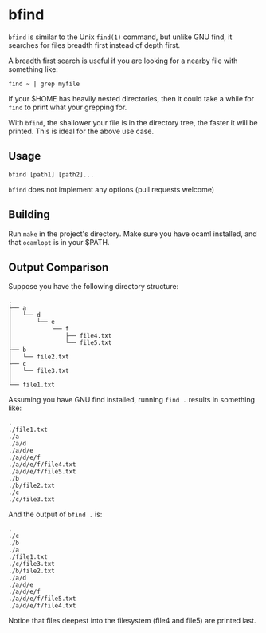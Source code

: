 # bfind

`bfind` is similar to the Unix `find(1)` command, but unlike GNU find, it searches for files
breadth first instead of depth first.

A breadth first search is useful if you are looking for a nearby file with
something like:

`find ~ | grep myfile`

If your $HOME has heavily nested directories, then it could take a while for `find`
to print what your grepping for. 

With `bfind`, the shallower your file is in the directory tree, the faster it
will be printed. This is ideal for the above use case.

## Usage

`bfind [path1] [path2]...`

`bfind` does not implement any options (pull requests welcome)

## Building

Run `make` in the project's directory. Make sure you have ocaml installed, and
that `ocamlopt` is in your $PATH.

## Output Comparison

Suppose you have the following directory structure:

```
.
├── a
│   └── d
│       └── e
│           └── f
│               ├── file4.txt
│               └── file5.txt
├── b
│   └── file2.txt
├── c
│   └── file3.txt
│
└── file1.txt

```

Assuming you have GNU find installed, running `find .` results in something like:

```
.
./file1.txt
./a
./a/d
./a/d/e
./a/d/e/f
./a/d/e/f/file4.txt
./a/d/e/f/file5.txt
./b
./b/file2.txt
./c
./c/file3.txt
```

And the output of `bfind .` is:

```
.
./c
./b
./a
./file1.txt
./c/file3.txt
./b/file2.txt
./a/d
./a/d/e
./a/d/e/f
./a/d/e/f/file5.txt
./a/d/e/f/file4.txt
```

Notice that files deepest into the filesystem (file4 and file5) are printed
last.
